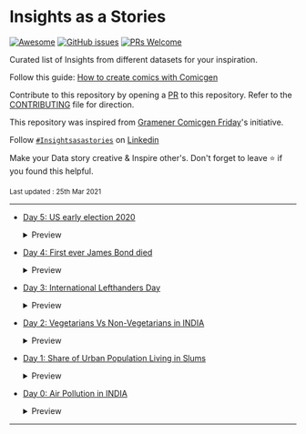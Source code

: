 <!--# Insights-as-Stories ----- Medium-LinkedIn-Daily-Posts

This is a curated list of all my posts on LinkedIn & Medium regarding Data Science, which I publish daily. Hit the star if you like my work!

Last Updated on: 25th MAR 2021 (Day 5)-->

# Insights as a Stories

[![Awesome](https://awesome.re/badge.svg)](https://github.com/JayaRaghavendra) 
[![GitHub issues](https://img.shields.io/github/issues/coderjojo/creative-profile-readme)](https://github.com/JayaRaghavendra/Insights-as-Stories/issues)
[![PRs Welcome](https://img.shields.io/badge/PRs-welcome-brightgreen.svg?style=flat-square)](https://github.com/JayaRaghavendra/Insights-as-Stories/pulls) 

Curated list of Insights from different datasets for your inspiration.

Follow this guide: [How to create comics with Comicgen ](https://www.youtube.com/watch?v=E_2hdZuugI8&ab_channel=Gramener)

Contribute to this repository by opening a [PR](./CONTRIBUTING.md) to this repository. Refer to the [CONTRIBUTING](./CONTRIBUTING.md) file for direction.

This repository was inspired from [Gramener Comicgen Friday](https://gramener.com/comicgenfriday/)'s initiative.

Follow [`#Insightsasastories`](#Insightsasastories) on [Linkedin](https://www.linkedin.com/in/jayaraghavendra/) 

Make your Data story creative & Inspire other's. Don't forget to leave :star: if you found this helpful.

<sub>Last updated : 25th Mar 2021 </sub>

---
- [Day 5: US early election 2020](https://www.linkedin.com/posts/jayaraghavendra_insightsasastories-storytelling-comicfriday-activity-6729499076267782144-qsm7)
  <details>
    <summary>Preview</summary>
    <img src="Data Stories/US2020.PNG">
  </details>

- [Day 4: First ever James Bond died](https://www.linkedin.com/posts/jayaraghavendra_insightsasastories-storytelling-comicfriday-activity-6729452587264933888--Jw1)
  <details>
    <summary>Preview</summary>
    <img src="Data Stories/JB007.png">
  </details>

- [Day 3: International Lefthanders Day](https://www.linkedin.com/posts/jayaraghavendra_insightsasastories-here-storytelling-activity-6699732825203183616-LVxN)
  <details>
    <summary>Preview</summary>
    <img src="Data Stories/left.jpg">
  </details>
  
- [Day 2: Vegetarians Vs Non-Vegetarians in INDIA](https://www.linkedin.com/posts/jayaraghavendra_insightsasastories-kaggle-datascience-activity-6698757914405994496-SvuA)
  <details>
    <summary>Preview</summary>
    <img src="Data Stories/Veg NonVeg.png">
  </details>
  
- [Day 1: Share of Urban Population Living in Slums](https://www.linkedin.com/posts/jayaraghavendra_insightsasastories-comicgenfriday-comicgen-activity-6696447617964027904-HbSa)
  <details>
    <summary>Preview</summary>
    <img src="Data Stories/urban population.jfif">
  </details>

- [Day 0: Air Pollution in INDIA](https://www.linkedin.com/posts/jayaraghavendra_datastory-datascientist-dataviz-activity-6606398178264739840-FU7g)
  <details>
    <summary>Preview</summary>
    <img src="Data Stories/air pollution.jpg">
  </details>
-------
